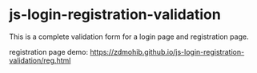# js-login-registration-validation


This is a complete validation form for a login page and registration page.


registration page demo:   https://zdmohib.github.io/js-login-registration-validation/reg.html
